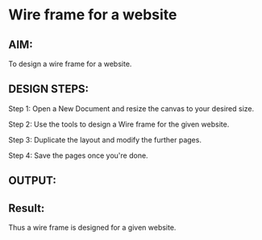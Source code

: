 # Wire frame for a website

## AIM:
To design a wire frame for a website.

## DESIGN STEPS:

Step 1:
Open a New Document and resize the canvas to your desired size.

Step 2:
Use the tools to design a Wire frame for the given website.

Step 3:
Duplicate the layout and modify the further pages.

Step 4:
Save the pages once you're done.

## OUTPUT:





## Result:
Thus a wire frame is designed for a given website.
